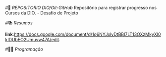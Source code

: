 #📖 *REPOSITORIO DIO/Git-GitHub*
Repositório para registrar progresso nos Cursos da DIO. - Desafio de Projeto



#📚 *Resumos*

**link**:https://docs.google.com/document/d/1o6NYJxlvDtBBI7LT13OXzMkyXl0kIDUbEO2Umuvw47A/edit.


#👨‍💻 *Programação*




